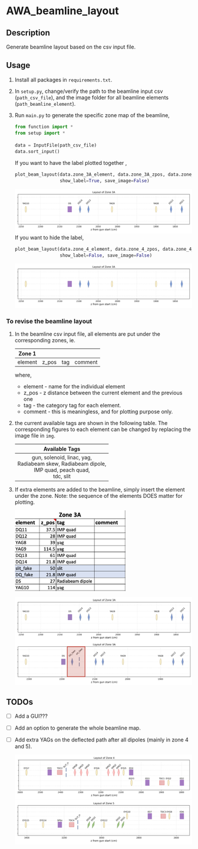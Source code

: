 # AWA_beamline_layout

## Description
Generate beamline layout based on the csv input file.

## Usage
1. Install all packages in `requirements.txt`.

2. In `setup.py`, change/verify the path to the beamline input csv (`path_csv_file`), and the image folder for all beamline elements (`path_beamline_element`).

3. Run `main.py` to generate the specific zone map of the beamline, 
   ```python
   from function import *
   from setup import *
   
   data = InputFile(path_csv_file)
   data.sort_input()
   ```
   If you want to have the label plotted together , 
   ```python
   plot_beam_layout(data.zone_3A_element, data.zone_3A_zpos, data.zone_3A_tag, data.zone_3A_comment, zone='3A',
                    show_label=True, save_image=False)
   ```
   ![img](readme_img/zone_3A.png)
   If you want to hide the label, 
   ```python
   plot_beam_layout(data.zone_4_element, data.zone_4_zpos, data.zone_4_tag, data.zone_4_comment, zone='4',
                    show_label=False, save_image=False)
   ```
   ![img](readme_img/zone_3A_nolabel.png)

### To revise the beamline layout
1. In the beamline csv input file, all elements are put under the corresponding zones, ie.
   
   | Zone 1  |       |     |         |
   |:-------:|:-----:|:---:|:-------:|
   | element | z_pos | tag | comment |
   
   where,
   - element - name for the individual element
   - z_pos - z distance between the current element and the previous one
   - tag - the category tag for each element.
   - comment - this is meaningless, and for plotting purpose only. 

3. the current available tags are shown in the following table. The corresponding figures to each element can be changed by replacing the image file in `img`.
   
   | Available Tags                                                                                              |
   |:-----------------------------------------------------------------------------------------------------------:|
   | gun, solenoid, linac, yag, <br/>Radiabeam skew, Radiabeam dipole, <br/>IMP quad, peach quad, <br/>tdc, slit |

4. If extra elements are added to the beamline, simply insert the element under the zone. Note: the sequence of the elements DOES matter for plotting.

   <img src="readme_img/zone_3A_fake_input.png" alt="drawing" width="300"/>
   
   ![img](readme_img/zone_3A_comp.png)

   
   
## TODOs
- [ ] Add a GUI???
- [ ] Add an option to generate the whole beamline map.
- [ ] Add extra YAGs on the deflected path after all dipoles (mainly in zone 4 and 5).

   ![img](readme_img/zone_4.png)
   ![img](readme_img/zone_5.png)